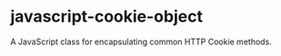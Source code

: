 javascript-cookie-object
========================

A JavaScript class for encapsulating common HTTP Cookie methods.
